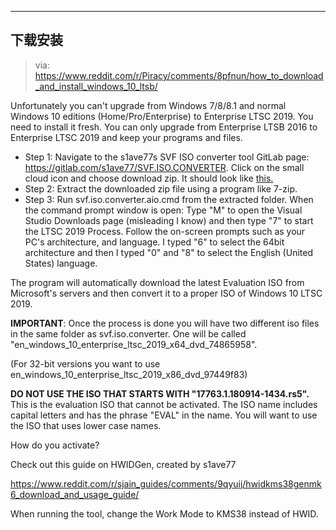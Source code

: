 

---



## 下载安装

> via: <https://www.reddit.com/r/Piracy/comments/8pfnun/how_to_download_and_install_windows_10_ltsb/>

Unfortunately you can't upgrade from Windows 7/8/8.1 and normal Windows 10 editions (Home/Pro/Enterprise) to Enterprise LTSC 2019. You need to install it fresh. You can only upgrade from Enterprise LTSB 2016 to Enterprise LTSC 2019 and keep your programs and files.

- Step 1: Navigate to the s1ave77s SVF ISO converter tool GitLab page: <https://gitlab.com/s1ave77/SVF.ISO.CONVERTER>. Click on the small cloud icon and choose download zip. It should look like [this.](https://i.imgur.com/8DvE9yw.jpg)
- Step 2: Extract the downloaded zip file using a program like 7-zip.
- Step 3: Run svf.iso.converter.aio.cmd from the extracted folder. When the command prompt window is open: Type "M" to open the Visual Studio Downloads page (misleading I know) and then type "7" to start the LTSC 2019 Process. Follow the on-screen prompts such as your PC's architecture, and language. I typed "6" to select the 64bit architecture and then I typed "0" and "8" to select the English (United States) language.

The program will automatically download the latest Evaluation ISO from Microsoft's servers and then convert it to a proper ISO of Windows 10 LTSC 2019.

**IMPORTANT**: Once the process is done you will have two different iso files in the same folder as svf.iso.converter. One will be called "en_windows_10_enterprise_ltsc_2019_x64_dvd_74865958".

(For 32-bit versions you want to use en_windows_10_enterprise_ltsc_2019_x86_dvd_97449f83)

**DO NOT USE THE ISO THAT STARTS WITH "17763.1.180914-1434.rs5".** This is the evaluation ISO that cannot be activated. The ISO name includes capital letters and has the phrase "EVAL" in the name. You will want to use the ISO that uses lower case names.



How do you activate?

Check out this guide on HWIDGen, created by s1ave77

<https://www.reddit.com/r/sjain_guides/comments/9qyuij/hwidkms38genmk6_download_and_usage_guide/>

When running the tool, change the Work Mode to KMS38 instead of HWID.